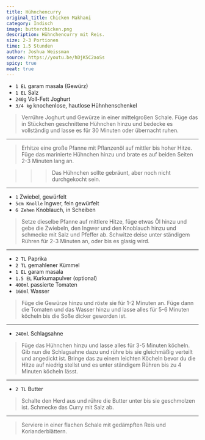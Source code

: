 ```yaml
---
title: Hühnchencurry
original_title: Chicken Makhani
category: Indisch
image: butterchicken.png
description: Hühnchencurry mit Reis.
size: 2-3 Portionen
time: 1.5 Stunden
author: Joshua Weissman
source: https://youtu.be/hDjK5C2aoSs
spicy: true
meat: true
---
```


* `1 EL` garam masala (Gewürz)
* `1 EL` Salz
* `240g` Voll-Fett Joghurt
* `3/4 kg` knochenlose, hautlose Hühnhenschenkel

> Verrühre Joghurt und Gewürze in einer mittelgroßen Schale. Füge das in Stückchen geschnittene Hühnchen hinzu und bedecke es vollständig und lasse es für 30 Minuten oder übernacht ruhen.

---

> Erhitze eine große Pfanne mit Pflanzenöl auf mittler bis hoher Hitze. Füge das marinierte Hühnchen hinzu und brate es auf beiden Seiten 2-3 Minuten lang an.

>>> Das Hühnchen sollte gebräunt, aber noch nicht durchgekocht sein.

---

* `1` Zwiebel, gewürfelt
* `5cm Knolle` Ingwer, fein gewürfelt
* `6 Zehen` Knoblauch, in Scheiben

> Setze dieselbe Pfanne auf mittlere Hitze, füge etwas Öl hinzu und gebe die Zwiebeln, den Ingwer und den Knoblauch hinzu und schmecke mit Salz und Pfeffer ab. Schwitze deise unter ständigem Rühren für 2-3 Minuten an, oder bis es glasig wird.

---

* `2 TL` Paprika
* `2 TL` gemahlener Kümmel
* `1 EL` garam masala
* `1.5 EL` Kurkumapulver (optional)
* `400ml` passierte Tomaten
* `160ml` Wasser

> Füge die Gewürze hinzu und röste sie für 1-2 Minuten an. Füge dann die Tomaten und das Wasser hinzu und lasse alles für 5-6 Minuten köcheln bis die Soße dicker geworden ist.

---

* `240ml` Schlagsahne

> Füge das Hühnchen hinzu und lasse alles für 3-5 Minuten köcheln. Gib nun die Schlagsahne dazu und rühre bis sie gleichmäßig verteilt und angedickt ist. Bringe das zu einem leichten Köcheln bevor du die Hitze auf niedrig stellst und es unter ständigem Rühren bis zu 4 Minuten köcheln lässt.

---

* `2 TL` Butter

> Schalte den Herd aus und rühre die Butter unter bis sie geschmolzen ist. Schmecke das Curry mit Salz ab.

---

> Serviere in einer flachen Schale mit gedämpften Reis und Korianderblättern.